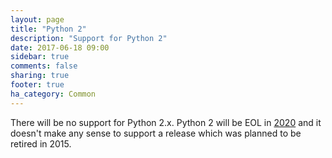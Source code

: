 ```yaml
---
layout: page
title: "Python 2"
description: "Support for Python 2"
date: 2017-06-18 09:00
sidebar: true
comments: false
sharing: true
footer: true
ha_category: Common
---
```



There will be no support for Python 2.x. Python 2 will be EOL in [2020](https://www.python.org/dev/peps/pep-0373/#id2) and it doesn't make any sense to support a release which was planned to be retired in 2015.
